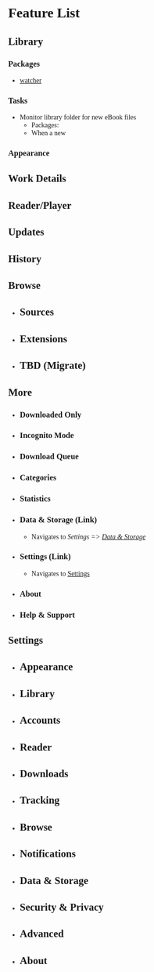 <div style="font-family: Fira Code;">

# Feature List

## Library

### Packages

-   [watcher](https://pub.dev/packages/watcher)

### Tasks

-   Monitor library folder for new eBook files
    -   Packages:
    -   When a new

### Appearance

## Work Details

## Reader/Player

## Updates

## History

## Browse

-   ## Sources
-   ## Extensions
-   ## TBD (Migrate)

## More

-   ### Downloaded Only
-   ### Incognito Mode
-   ### Download Queue
-   ### Categories
-   ### Statistics
-   ### Data & Storage (Link)
    -   Navigates to _Settings => [Data & Storage](#data-storage)_
-   ### Settings (Link)
    -   Navigates to [Settings](#settings)
-   ### About
-   ### Help & Support

## Settings

-   ## Appearance
-   ## Library
-   ## Accounts
-   ## Reader
-   ## Downloads
-   ## Tracking
-   ## Browse
-   ## Notifications
-   ## Data & Storage
-   ## Security & Privacy
-   ## Advanced
-   ## About

</div>
